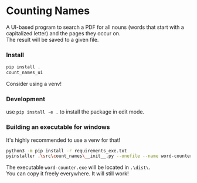 # Counting Names
A UI-based program to search a PDF for all nouns (words that start with a capitalized letter) and the pages they occur on.  
The result will be saved to a given file.  

### Install
```bash
pip install .
count_names_ui
```
Consider using a venv!
### Development
use `pip install -e .` to install the package in edit mode.

### Building an executable for windows
It's highly recommended to use a venv for that!
```bash
python3 -m pip install -r requirements_exe.txt
pyinstaller .\src\count_names\__init__.py --onefile --name word-counter.exe
```
The executable `word-counter.exe` will be located in `.\dist\`.  
You can copy it freely everywhere. It will still work!  
